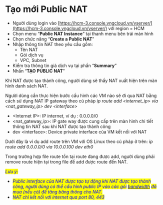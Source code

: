 # Tạo mới Public NAT

* Người dùng login vào [https://hcm-3.console.vngcloud.vn/vserver/](https://hcm-3.console.vngcloud.vn/vserver/) với region = HCM
* Chọn menu “**Public NAT Instance**” tại thanh menu bên trái màn hình
* Chọn chức năng “**Create a Public NAT**”
* Nhập thông tin NAT theo yêu cầu gồm:
  * Tên NAT
  * Gói dịch vụ
  * VPC, Subnet
* Kiểm tra thông tin giá dịch vụ tại phần “**Summary**”
* &#x20;Nhấn “**TẠO PUBLIC NAT**”

Khi NAT được tạo thành công, người dùng sẽ thấy NAT xuất hiện trên màn hình danh sách NAT.

Người dùng cần thực hiện bước cấu hình các VM nào sẽ đi qua NAT bằng cách sử dụng NAT IP gateway theo cú pháp _ip route add \<internet\_ip> via \<nat\_gateway\_ip> dev \<interface>_

* \<Internet IP>: IP internet, ví dụ : 0.0.0.0/0
* \<nat\_gateway\_ip>: IP gate way được cung cấp trên màn hình chi tiết thông tin NAT sau khi NAT được tạo thành công
* dev \<interface>: Device private interface của VM kết nối với NAT&#x20;

Dưới đây là ví dụ add route trên VM với OS Linux theo cú pháp ở trên: _ip route add 0.0.0.0/0 via 10.0.0.100 dev eth0_

Trong trường hợp file route tồn tại route đang được add, người dùng phải remove route hiện tại trong file để add được route đến NAT.&#x20;

_<mark style="color:blue;">Lưu ý:</mark>_

* _<mark style="color:blue;">Public interface của NAT được tạo tự động khi NAT được tạo thành công, người dùng có thể cấu hình public IP vào các gói</mark>_ [_<mark style="color:blue;">bandwidth</mark>_](https://docs.vngcloud.vn/vng-cloud-document/v/vn/vserver/compute-hcm03-1a/network/bandwidth-hcm-03/dich-vu-datatransfers-bandwidth) _<mark style="color:blue;">đã mua (nếu có) để tăng băng thông cho NAT.</mark>_
* _<mark style="color:blue;">NAT chỉ kết nối với internet qua port 80, 443</mark>_

